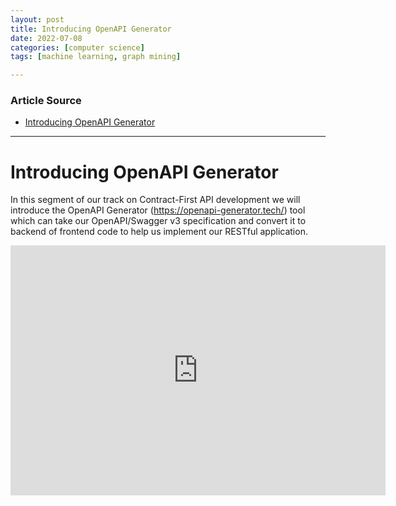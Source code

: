```yaml
---
layout: post
title: Introducing OpenAPI Generator
date: 2022-07-08
categories: [computer science]
tags: [machine learning, graph mining]

---
```


### Article Source

* [Introducing OpenAPI Generator](https://www.youtube.com/watch?v=t4jaTC7QjMg)


---

# Introducing OpenAPI Generator


In this segment of our track on Contract-First API development we will introduce the OpenAPI Generator (https://openapi-generator.tech/) tool which can take our OpenAPI/Swagger v3 specification and convert it to backend of frontend code to help us implement our RESTful application.

<iframe width="600" height="400" src="https://www.youtube.com/embed/t4jaTC7QjMg" title="YouTube video player" frameborder="0" allow="accelerometer; autoplay; clipboard-write; encrypted-media; gyroscope; picture-in-picture" allowfullscreen></iframe>